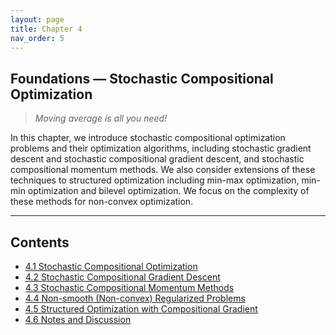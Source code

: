 ```yaml
---
layout: page
title: Chapter 4
nav_order: 5
---
```


## Foundations — Stochastic Compositional Optimization

> *Moving average is all you need!*

In this chapter, we introduce stochastic compositional optimization problems and their optimization algorithms, including stochastic gradient descent and stochastic compositional gradient descent, and stochastic compositional momentum methods. We also consider extensions of these techniques to structured optimization including min-max optimization, min-min optimization and bilevel optimization. We focus on the complexity of these methods for non-convex optimization.

---

## Contents

- [4.1 Stochastic Compositional Optimization](Ch4-1.md)
- [4.2 Stochastic Compositional Gradient Descent](Ch4-2.md)
- [4.3 Stochastic Compositional Momentum Methods](Ch4-3.md)
- [4.4 Non-smooth (Non-convex) Regularized Problems](Ch4-4.md)
- [4.5 Structured Optimization with Compositional Gradient](Ch4-5.md)
- [4.6 Notes and Discussion](Ch4-6.md)


